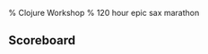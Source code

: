 % Clojure Workshop
% 120 hour epic sax marathon

## Scoreboard

<script src="js/scoreboard.js"></script>
<ul id="score-list">
</ul>
<script>
var url = "http://localhost:8080/scoreboard?total=";
populate_scoreboard($("#scoreboard"), url);
</script>
